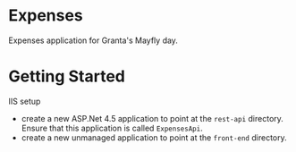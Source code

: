 Expenses
========

Expenses application for Granta's Mayfly day.


Getting Started
===============

IIS setup
  - create a new ASP.Net 4.5 application to point at the `rest-api` directory. Ensure that this application is called `ExpensesApi`.
  - create a new unmanaged application to point at the `front-end` directory.
